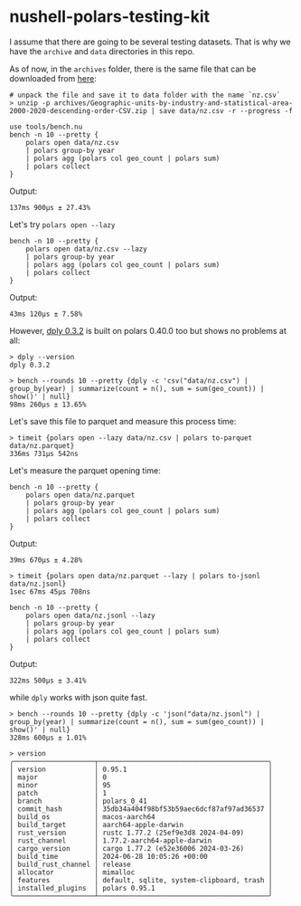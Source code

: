 # nushell-polars-testing-kit

I assume that there are going to be several testing datasets. That is why we have the `archive` and `data` directories in this repo.

As of now, in the `archives` folder, there is the same file that can be downloaded from [here](https://www.stats.govt.nz/assets/Uploads/New-Zealand-business-demography-statistics/New-Zealand-business-demography-statistics-At-February-2020/Download-data/Geographic-units-by-industry-and-statistical-area-2000-2020-descending-order-CSV.zip):

```nu no-run
# unpack the file and save it to data folder with the name `nz.csv`
> unzip -p archives/Geographic-units-by-industry-and-statistical-area-2000-2020-descending-order-CSV.zip | save data/nz.csv -r --progress -f
```

```nushell
use tools/bench.nu
bench -n 10 --pretty {
    polars open data/nz.csv
    | polars group-by year
    | polars agg (polars col geo_count | polars sum)
    | polars collect
}
```

Output:

```
137ms 900µs ± 27.43%
```

Let's try `polars open --lazy`

```nushell
bench -n 10 --pretty {
    polars open data/nz.csv --lazy
    | polars group-by year
    | polars agg (polars col geo_count | polars sum)
    | polars collect
}
```

Output:

```
43ms 120µs ± 7.58%
```

However, [dply 0.3.2](https://github.com/vincev/dply-rs/commit/13f5bab1132d39569ee183b22b2e6e9a679235f9) is built on polars 0.40.0 too but shows no problems at all:

```nushell
> dply --version
dply 0.3.2

> bench --rounds 10 --pretty {dply -c 'csv("data/nz.csv") | group_by(year) | summarize(count = n(), sum = sum(geo_count)) | show()' | null}
98ms 260µs ± 13.65%
```

Let's save this file to parquet and measure this process time:

```nu
> timeit {polars open --lazy data/nz.csv | polars to-parquet data/nz.parquet}
336ms 731µs 542ns
```

Let's measure the parquet opening time:

```nu
bench -n 10 --pretty {
    polars open data/nz.parquet
    | polars group-by year
    | polars agg (polars col geo_count | polars sum)
    | polars collect
}
```

Output:

```
39ms 670µs ± 4.28%
```

```nu
> timeit {polars open data/nz.parquet --lazy | polars to-jsonl data/nz.jsonl}
1sec 67ms 45µs 708ns
```

```nu
bench -n 10 --pretty {
    polars open data/nz.jsonl --lazy
    | polars group-by year
    | polars agg (polars col geo_count | polars sum)
    | polars collect
}
```

Output:

```
322ms 500µs ± 3.41%
```

while `dply` works with json quite fast.

```nu
> bench --rounds 10 --pretty {dply -c 'json("data/nz.jsonl") | group_by(year) | summarize(count = n(), sum = sum(geo_count)) | show()' | null}
328ms 600µs ± 1.01%
```

```nu
> version
╭────────────────────┬──────────────────────────────────────────╮
│ version            │ 0.95.1                                   │
│ major              │ 0                                        │
│ minor              │ 95                                       │
│ patch              │ 1                                        │
│ branch             │ polars_0_41                              │
│ commit_hash        │ 35db34a404f98bf53b59aec6dcf87af97ad36537 │
│ build_os           │ macos-aarch64                            │
│ build_target       │ aarch64-apple-darwin                     │
│ rust_version       │ rustc 1.77.2 (25ef9e3d8 2024-04-09)      │
│ rust_channel       │ 1.77.2-aarch64-apple-darwin              │
│ cargo_version      │ cargo 1.77.2 (e52e36006 2024-03-26)      │
│ build_time         │ 2024-06-28 10:05:26 +00:00               │
│ build_rust_channel │ release                                  │
│ allocator          │ mimalloc                                 │
│ features           │ default, sqlite, system-clipboard, trash │
│ installed_plugins  │ polars 0.95.1                            │
╰────────────────────┴──────────────────────────────────────────╯
```
